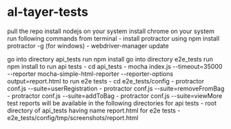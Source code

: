 # al-tayer-tests
pull the repo
install nodejs on your system
install chrome on your system
run following commands from terminal
	- install protractor using npm install protractor -g (for windows)
	- webdriver-manager update

go into directory api_tests run npm install
go into directory e2e_tests run npm install
to run api tests
	- cd api_tests
	- mocha index.js --timeout=35000 --reporter mocha-simple-html-reporter --reporter-options output=report.html
to run e2e tests
	- cd e2e_tests/config
	- protractor conf.js --suite=userRegistration
	- protractor conf.js --suite=removeFromBag
	- protractor conf.js --suite=addToBag
	- protractor conf.js --suite=viewMore
test reports will be available in the following directories
for api tests
	- root directory of api_tests having name report.html
for e2e tests
	- e2e_tests/config/tmp/screenshots/report.html